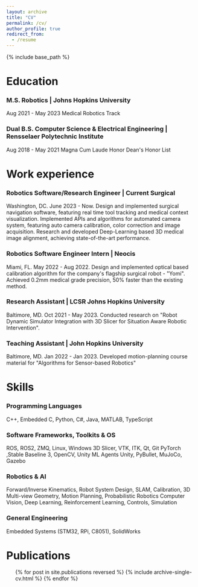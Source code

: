 ```yaml
---
layout: archive
title: "CV"
permalink: /cv/
author_profile: true
redirect_from:
  - /resume
---
```


{% include base_path %}

Education
======
### M.S. Robotics | Johns Hopkins University
  Aug 2021 - May 2023
  Medical Robotics Track

### Dual B.S. Computer Science & Electrical Engineering | Rensselaer Polytechnic Institute
  Aug 2018 - May 2021
  Magna Cum Laude Honor
  Dean's Honor List

Work experience
======
### Robotics Software/Research Engineer | Current Surgical
  Washington, DC.  June 2023 - Now.
  Design and implemented surgical navigation software, featuring real time tool tracking and medical context visualization.
  Implemented APIs and algorithms for automated camera system, featuring auto camera calibration, color correction and image acquisition.
  Research and developed Deep-Learning based 3D medical image alignment, achieving state-of-the-art performance.

### Robotics Software Engineer Intern | Neocis
  Miami, FL. May 2022 - Aug 2022.
  Design and implemented optical based calibration algorithm for the company's flagship surgical robot - "Yomi".
  Achieved 0.2mm medical grade precision, 50% faster than the existing method.

### Research Assistant | LCSR Johns Hopkins University 
  Baltimore, MD. Oct 2021 - May 2023.
  Conducted research on "Robot Dynamic Simulator Integration with 3D Slicer for Situation Aware Robotic Intervention".

### Teaching Assistant | John Hopkins University
  Baltimore, MD. Jan 2022 - Jan 2023.
  Developed motion-planning course material for "Algorithms for Sensor-based Robotics"

  
Skills
======
### Programming Languages
C++, Embedded C, Python, C#, Java, MATLAB, TypeScript

### Software Frameworks, Toolkits & OS
ROS, ROS2, ZMQ, Linux, Windows
3D Slicer, VTK, ITK, Qt, Git
PyTorch ,Stable Baseline 3, OpenCV, Unity ML Agents
Unity, PyBullet, MuJoCo, Gazebo

### Robotics & AI
Forward/Inverse Kinematics, Robot System Design, SLAM, Calibration, 3D Multi-view Geometry, Motion Planning, Probabilistic Robotics
Computer Vision, Deep Learning, Reinforcement Learning, Controls, Simulation

### General Engineering
Embedded Systems (STM32, RPi, C8051), SolidWorks




Publications
======
  <ul>{% for post in site.publications reversed %}
    {% include archive-single-cv.html %}
  {% endfor %}</ul>
  
  
  

